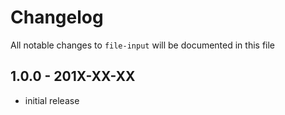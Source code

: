 # Changelog

All notable changes to `file-input` will be documented in this file

## 1.0.0 - 201X-XX-XX

- initial release
